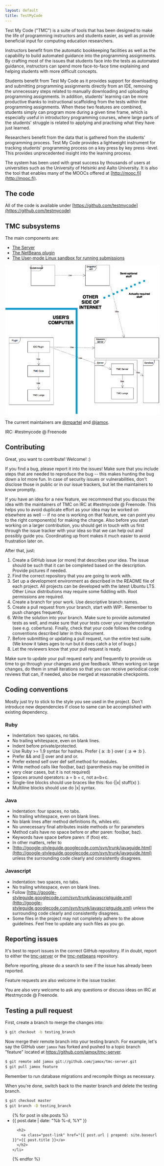 ```yaml
---
layout: default
title: TestMyCode
---
```


Test My Code ("TMC") is a suite of tools that has been designed to make
the life of programming instructors and students easier, as well as
provide beneficial input for computing education researchers.

Instructors benefit from the automatic bookkeeping facilities as well as
the capability to build automated guidance into the programming
assignments. By crafting most of the issues that students face into the
tests as automated guidance, instructors can spend more face-to-face
time explaining and helping students with more difficult concepts.

Students benefit from Test My Code as it provides support for
downloading and submitting programming assignments directly from an IDE,
removing the unnecessary steps related to manually downloading and
uploading programming assignments. In addition, students' learning can
be more productive thanks to instructional scaffolding from the tests
within the programming assignments. When these two features are
combined, students simply can program more during a given time frame,
which is especially useful in introductory programming courses, where
large parts of the students' struggle is related to applying and
practising what they have just learned.

Researchers benefit from the data that is gathered from the students'
programming process. Test My Code provides a lightweight instrument for
tracking students' programming process on a key press by key press
-level. This provides unprecedented insight into the learning process.

The system has been used with great success by thousands of users at
universities such as the University of Helsinki and Aalto University. It
is also the tool that enables many of the MOOCs offered at
[http://mooc.fi](http://mooc.fi).


## The code
All of the code is available under
[https://github.com/testmycode](https://github.com/testmycode)

## TMC subsystems

The main components are:

* [The Server](https://github.com/testmycode/tmc-server)
* [The NetBeans plugin](https://github.com/testmycode/tmc-netbeans)
* [The User-mode Linux sandbox for running
submissions](https://github.com/testmycode/tmc-sandbox)

![System diagram](images/tmc-systems-diagram.png)

The current maintainers are [@mpartel](https://github.com/mpartel) and
[@jamox](https://github.com/jamox).

IRC: #testmycode @ Freenode

## Contributing
Great, you want to contribute! Welcome! :)

If you find a bug, please report it into the issues! Make sure that you
include steps that are needed to reproduce the bug -- this makes hunting
the bug down a lot more fun. In case of security issues or
vulnerabilities, don't disclose those in public or in our issue
trackers, but let the maintainers to know promptly.

If you have an idea for a new feature, we recommend that you discuss the
idea with the maintainers of TMC on IRC at #testmycode @ Freenode. This
helps you to avoid duplicate effort as your idea may be worked on
elsewhere as well -- if no one is working on that feature, we can point
you to the right component(s) for making the change.
Also before you start working on a larger contribution, you should get in
touch with us first through the issue tracker with your idea so that we
can help out and possibly guide you. Coordinating up front makes it much
easier to avoid frustration later on.

After that, just:

1. Create a GitHub issue (or more) that describes your idea. The issue
should be such that it can be completed based on the description.
Provide pictures if needed.
2. Find the correct repository that you are going to work with.
3. Set up a development environment as described in the README file of each
project. All projects can be developed with the latest Ubuntu LTS. Other
Linux distributions may require some fiddling with. Root permissions are
required.
4. Create a branch for your work. Use descriptive branch names.
5. Create a pull request from your branch, start with WIP:. Remember to
push changes frequently.
6. Write the solution into your branch. Make sure to provide automated
tests as well, and make sure that your tests cover your implementation
(see e.g. cobertura). Finally, check that your code follows the coding
conventions described later in this document.
7. Before submitting or updating a pull request, run the entire test suite.
(We know it takes ages to run but it does catch a lot of bugs.)
8. Let the reviewers know that your pull request is ready.

Make sure to update your pull request early and frequently to provide us
time to go through your changes and give feedback. When working on large
changes, do them in small iterations so that you can receive periodical
code reviews that can, if needed, also be merged at reasonable
checkpoints.

## Coding conventions
Mostly just try to stick to the style you see used in the project. Don't
introduce new dependencies if close to same can be accomplished with
existing dependency.

### Ruby
* Indentation: two spaces, no tabs.
* No trailing whitespace, even on blank lines.
* Indent before private/protected.
* Use Ruby >= 1.9 syntax for hashes. Prefer { a: :b } over { :a => :b }.
* Prefer && and \|\| over and and or.
* Prefer extend self over def self.method for modules.
* Write method calls like foo(bar, baz) (parenthesis may be omitted in
* very clear cases, but it is not required)
* Spaces around operators: a = b + c, not a=b+c.
* Single-line blocks should use braces like this: foo {\|x\| stuff(x) }.
* Multiline blocks should use do \|x\| syntax.

### Java
* Indentation: four spaces, no tabs.
* No trailing whitespace, even on blank lines.
* No blank lines after method definitions ifs, whiles etc.
* No unnecessary final attributes inside methods or for parameters
* Method calls have no space before or after paren: foo(bar, baz).
* Keywords have space before paren: if (foo) etc.
* In other matters, refer to
* [http://google-styleguide.googlecode.com/svn/trunk/javaguide.html](http://google-styleguide.googlecode.com/svn/trunk/javaguide.html)
unless
the surrounding code clearly and consistently disagrees.

### Javascript
* Indentation: two spaces, no tabs.
* No trailing whitespace, even on blank lines.
* Follow [http://google-styleguide.googlecode.com/svn/trunk/javascriptguide.xml](http://google-styleguide.googlecode.com/svn/trunk/javascriptguide.xml) unless the surrounding code clearly and consistently disagrees.
* Some files in the project may not completely adhere to the above
guidelines. Feel free to update any such files as you go.

## Reporting issues
It's best to report issues in the correct GitHub repository. If in
doubt, report to either the [tmc-server](https://github.com/tmc-server)
or the [tmc-netbeans](https://github.com/tmc-netbeans) repository.

Before reporting, please do a search to see if the issue has already
been reported.

Feature requests are also welcome in the issue tracker.

You are also very welcome to ask any questions or discuss ideas on IRC
at #testmycode @ Freenode.

## Testing a pull request
First, create a branch to merge the changes into:

```bash
$ git checkout -b testing_branch
```
Now merge their remote branch into your testing branch. For example,
let's say the GitHub user `jamox` has forked and pushed to a topic branch
"feature" located at https://github.com/jamox/tmc-server.

```bash
$ git remote add jamox git://github.com/jamox/tmc-server.git
$ git pull jamox feature
```

Remember to run database migrations and recompile things as necessary.

When you're done, switch back to the master branch and delete the
testing branch.

```bash
$ git checkout master
$ git branch -D testing_branch
```

<ul class="post-list">
  {% for post in site.posts %}
    <li>
      <span class="post-meta">{{ post.date | date: "%b %-d, %Y" }}</span>

      <h2>
        <a class="post-link" href="{{ post.url | prepend: site.baseurl }}">{{ post.title }}</a>
      </h2>
    </li>
  {% endfor %}
</ul>
